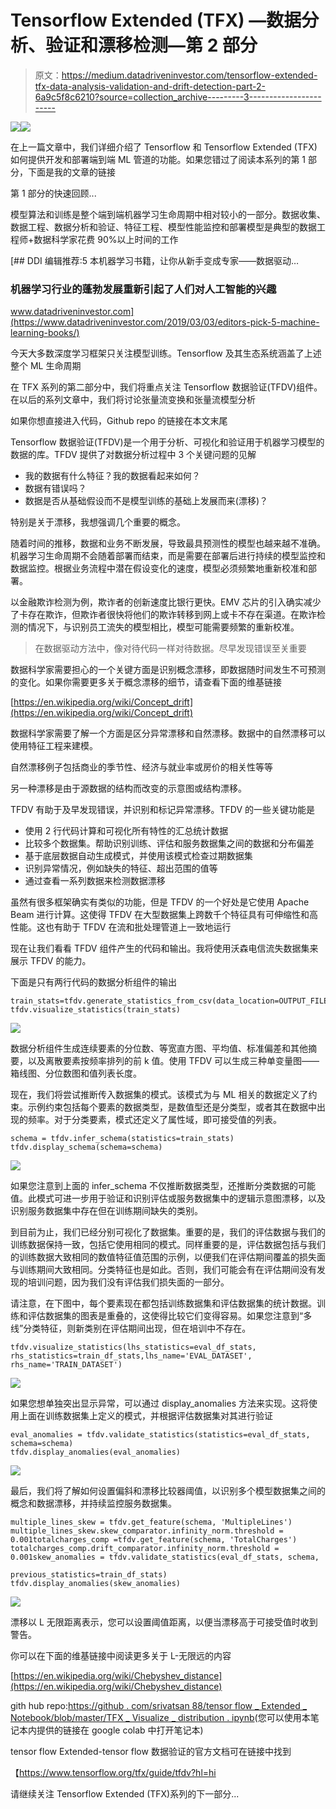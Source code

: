 # Tensorflow Extended (TFX) —数据分析、验证和漂移检测—第 2 部分

> 原文：<https://medium.datadriveninvestor.com/tensorflow-extended-tfx-data-analysis-validation-and-drift-detection-part-2-6a9c5f8c6210?source=collection_archive---------3----------------------->

[![](img/ff88ae120a5fc96f4a6a8fb81ce7572b.png)](http://www.track.datadriveninvestor.com/1B9E)![](img/9a2942a31581c91837f164c35bf82947.png)

在上一篇文章中，我们详细介绍了 Tensorflow 和 Tensorflow Extended (TFX)如何提供开发和部署端到端 ML 管道的功能。如果您错过了阅读本系列的第 1 部分，下面是我的文章的链接

第 1 部分的快速回顾...

模型算法和训练是整个端到端机器学习生命周期中相对较小的一部分。数据收集、数据工程、数据分析和验证、特征工程、模型性能监控和部署模型是典型的数据工程师+数据科学家花费 90%以上时间的工作

[](https://www.datadriveninvestor.com/2019/03/03/editors-pick-5-machine-learning-books/) [## DDI 编辑推荐:5 本机器学习书籍，让你从新手变成专家——数据驱动…

### 机器学习行业的蓬勃发展重新引起了人们对人工智能的兴趣

www.datadriveninvestor.com](https://www.datadriveninvestor.com/2019/03/03/editors-pick-5-machine-learning-books/) 

今天大多数深度学习框架只关注模型训练。Tensorflow 及其生态系统涵盖了上述整个 ML 生命周期

在 TFX 系列的第二部分中，我们将重点关注 Tensorflow 数据验证(TFDV)组件。在以后的系列文章中，我们将讨论张量流变换和张量流模型分析

如果你想直接进入代码，Github repo 的链接在本文末尾

Tensorflow 数据验证(TFDV)是一个用于分析、可视化和验证用于机器学习模型的数据的库。TFDV 提供了对数据分析过程中 3 个关键问题的见解

*   我的数据有什么特征？我的数据看起来如何？
*   数据有错误吗？
*   数据是否从基础假设而不是模型训练的基础上发展而来(漂移)？

特别是关于漂移，我想强调几个重要的概念。

随着时间的推移，数据和业务不断发展，导致最具预测性的模型也越来越不准确。机器学习生命周期不会随着部署而结束，而是需要在部署后进行持续的模型监控和数据监控。根据业务流程中潜在假设变化的速度，模型必须频繁地重新校准和部署。

以金融欺诈检测为例，欺诈者的创新速度比银行更快。EMV 芯片的引入确实减少了卡存在欺诈，但欺诈者很快将他们的欺诈转移到网上或卡不存在渠道。在欺诈检测的情况下，与识别员工流失的模型相比，模型可能需要频繁的重新校准。

> 在数据驱动方法中，像对待代码一样对待数据。尽早发现错误至关重要

数据科学家需要担心的一个关键方面是识别概念漂移，即数据随时间发生不可预测的变化。如果你需要更多关于概念漂移的细节，请查看下面的维基链接

[https://en.wikipedia.org/wiki/Concept_drift](https://en.wikipedia.org/wiki/Concept_drift)

数据科学家需要了解一个方面是区分异常漂移和自然漂移。数据中的自然漂移可以使用特征工程来建模。

自然漂移例子包括商业的季节性、经济与就业率或房价的相关性等等

另一种漂移是由于源数据的结构而改变的示意图或结构漂移。

TFDV 有助于及早发现错误，并识别和标记异常漂移。TFDV 的一些关键功能是

*   使用 2 行代码计算和可视化所有特性的汇总统计数据
*   比较多个数据集。帮助识别训练、评估和服务数据集之间的数据和分布偏差
*   基于底层数据自动生成模式，并使用该模式检查过期数据集
*   识别异常情况，例如缺失的特征、超出范围的值等
*   通过查看一系列数据来检测数据漂移

虽然有很多框架确实有类似的功能，但是 TFDV 的一个好处是它使用 Apache Beam 进行计算。这使得 TFDV 在大型数据集上跨数千个特征具有可伸缩性和高性能。这也有助于 TFDV 在流和批处理管道上一致地运行

现在让我们看看 TFDV 组件产生的代码和输出。我将使用沃森电信流失数据集来展示 TFDV 的能力。

下面是只有两行代码的数据分析组件的输出

```
train_stats=tfdv.generate_statistics_from_csv(data_location=OUTPUT_FILE)
tfdv.visualize_statistics(train_stats)
```

![](img/cf72188db97a7f2cc62521a8053c925b.png)

数据分析组件生成连续要素的分位数、等宽直方图、平均值、标准偏差和其他摘要，以及离散要素按频率排列的前 k 值。使用 TFDV 可以生成三种单变量图——箱线图、分位数图和值列表长度。

现在，我们将尝试推断传入数据集的模式。该模式为与 ML 相关的数据定义了约束。示例约束包括每个要素的数据类型，是数值型还是分类型，或者其在数据中出现的频率。对于分类要素，模式还定义了属性域，即可接受值的列表。

```
schema = tfdv.infer_schema(statistics=train_stats)
tfdv.display_schema(schema=schema)
```

![](img/b7bae382c7af4d22a71f65885ca18f11.png)

如果您注意到上面的 infer_schema 不仅推断数据类型，还推断分类数据的可能值。此模式可进一步用于验证和识别评估或服务数据集中的逻辑示意图漂移，以及识别服务数据集中存在但在训练期间缺失的类别。

到目前为止，我们已经分别可视化了数据集。重要的是，我们的评估数据与我们的训练数据保持一致，包括它使用相同的模式。同样重要的是，评估数据包括与我们的训练数据大致相同的数值特征值范围的示例，以便我们在评估期间覆盖的损失面与训练期间大致相同。分类特征也是如此。否则，我们可能会有在评估期间没有发现的培训问题，因为我们没有评估我们损失面的一部分。

请注意，在下图中，每个要素现在都包括训练数据集和评估数据集的统计数据。训练和评估数据集的图表是重叠的，这使得比较它们变得容易。如果您注意到“多线”分类特征，则新类别在评估期间出现，但在培训中不存在。

```
tfdv.visualize_statistics(lhs_statistics=eval_df_stats, rhs_statistics=train_df_stats,lhs_name='EVAL_DATASET', rhs_name='TRAIN_DATASET')
```

![](img/6ee95f7c4e5a9a12e2b6e6587cad5d50.png)

如果您想单独突出显示异常，可以通过 display_anomalies 方法来实现。这将使用上面在训练数据集上定义的模式，并根据评估数据集对其进行验证

```
eval_anomalies = tfdv.validate_statistics(statistics=eval_df_stats, schema=schema)
tfdv.display_anomalies(eval_anomalies)
```

![](img/9dd4334624e7d6d7d1fe6378f5d69d5e.png)

最后，我们将了解如何设置偏斜和漂移比较器阈值，以识别多个模型数据集之间的概念和数据漂移，并持续监控服务数据集。

```
multiple_lines_skew = tfdv.get_feature(schema, 'MultipleLines')
multiple_lines_skew.skew_comparator.infinity_norm.threshold = 0.001totalcharges_comp =tfdv.get_feature(schema, 'TotalCharges')
totalcharges_comp.drift_comparator.infinity_norm.threshold = 0.001skew_anomalies = tfdv.validate_statistics(eval_df_stats, schema,
                                          previous_statistics=train_df_stats)
tfdv.display_anomalies(skew_anomalies)
```

![](img/2da2f6777c35544439b3086b93fd0aba.png)

漂移以 L 无限距离表示，您可以设置阈值距离，以便当漂移高于可接受值时收到警告。

你可以在下面的维基链接中阅读更多关于 L-无限远的内容

[https://en.wikipedia.org/wiki/Chebyshev_distance](https://en.wikipedia.org/wiki/Chebyshev_distance)

gith hub repo:[https://github . com/srivatsan 88/tensor flow _ Extended _ Notebook/blob/master/TFX _ Visualize _ distribution . ipynb](https://github.com/srivatsan88/Tensorflow_Extended_Notebook/blob/master/TFX_Visualize_Distribution.ipynb)(您可以使用本笔记本内提供的链接在 google colab 中打开笔记本)

tensor flow Extended-tensor flow 数据验证的官方文档可在链接中找到

【https://www.tensorflow.org/tfx/guide/tfdv?hl=hi 

请继续关注 Tensorflow Extended (TFX)系列的下一部分...